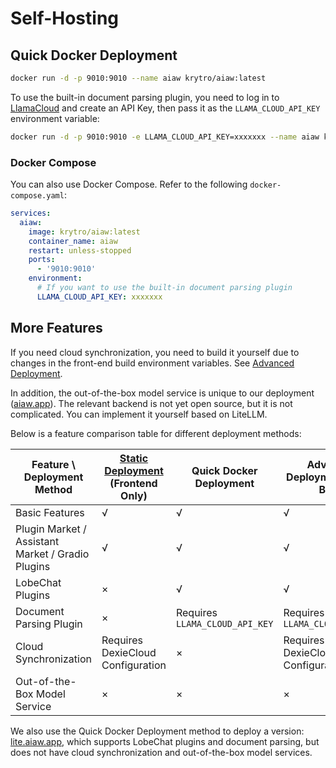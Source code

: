 # Self-Hosting

## Quick Docker Deployment

```bash
docker run -d -p 9010:9010 --name aiaw krytro/aiaw:latest
```

To use the built-in document parsing plugin, you need to log in to [LlamaCloud](https://cloud.llamaindex.ai/) and create an API Key, then pass it as the `LLAMA_CLOUD_API_KEY` environment variable:

```bash
docker run -d -p 9010:9010 -e LLAMA_CLOUD_API_KEY=xxxxxxx --name aiaw krytro/aiaw:latest
```

### Docker Compose

You can also use Docker Compose. Refer to the following `docker-compose.yaml`:

```yaml
services:
  aiaw:
    image: krytro/aiaw:latest
    container_name: aiaw
    restart: unless-stopped
    ports:
      - '9010:9010'
    environment:
      # If you want to use the built-in document parsing plugin
      LLAMA_CLOUD_API_KEY: xxxxxxx
```

## More Features

If you need cloud synchronization, you need to build it yourself due to changes in the front-end build environment variables. See [Advanced Deployment](advanced).

In addition, the out-of-the-box model service is unique to our deployment ([aiaw.app](https://aiaw.app)). The relevant backend is not yet open source, but it is not complicated. You can implement it yourself based on LiteLLM.

Below is a feature comparison table for different deployment methods:

| Feature \ Deployment Method | [Static Deployment](advanced#static-deployment) (Frontend Only) | Quick Docker Deployment | Advanced Deployment (Self-Built) | aiaw.app |
| --- | --- | --- | --- | --- |
| Basic Features | √ | √ | √ | √ |
| Plugin Market / Assistant Market / Gradio Plugins | √ | √ | √ | √ |
| LobeChat Plugins | × | √ | √ | √ |
| Document Parsing Plugin | × | Requires `LLAMA_CLOUD_API_KEY` | Requires `LLAMA_CLOUD_API_KEY` | √ |
| Cloud Synchronization | Requires DexieCloud Configuration | × | Requires DexieCloud Configuration | √ |
| Out-of-the-Box Model Service | × | × | × | √ |

We also use the Quick Docker Deployment method to deploy a version: [lite.aiaw.app](https://lite.aiaw.app), which supports LobeChat plugins and document parsing, but does not have cloud synchronization and out-of-the-box model services.
